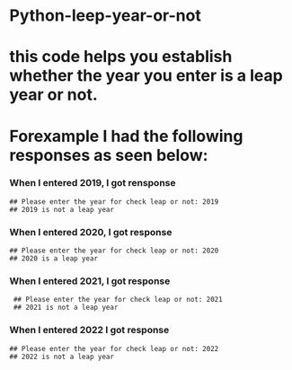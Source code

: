 # Python-leep-year-or-not
# this code helps you establish whether the year you enter is a leap year or not.
# Forexample I had the following responses as seen below:

### When I entered 2019, I got rensponse
    ## Please enter the year for check leap or not: 2019
    ## 2019 is not a leap year

### When I entered 2020, I got response
    ## Please enter the year for check leap or not: 2020
    ## 2020 is a leap year

### When I entered 2021, I got response
     ## Please enter the year for check leap or not: 2021
     ## 2021 is not a leap year
     
### When I entered 2022 I got response
    ## Please enter the year for check leap or not: 2022
    ## 2022 is not a leap year


